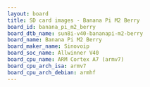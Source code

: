 ```yaml
---
layout: board
title: SD card images - Banana Pi M2 Berry
board_id: banana_pi_m2_berry
board_dtb_name: sun8i-v40-bananapi-m2-berry
board_name: Banana Pi M2 Berry
board_maker_name: Sinovoip
board_soc_name: Allwinner V40
board_cpu_name: ARM Cortex A7 (armv7)
board_cpu_arch_isa: armv7
board_cpu_arch_debian: armhf
---
```

